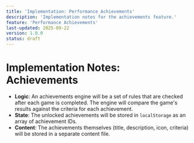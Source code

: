 ```yaml
---
title: 'Implementation: Performance Achievements'
description: 'Implementation notes for the achievements feature.'
feature: 'Performance Achievements'
last-updated: 2025-09-22
version: 1.0.0
status: draft
---
```


# Implementation Notes: Achievements

- **Logic**: An achievements engine will be a set of rules that are checked after each game is completed. The engine will compare the game's results against the criteria for each achievement.
- **State**: The unlocked achievements will be stored in `localStorage` as an array of achievement IDs.
- **Content**: The achievements themselves (title, description, icon, criteria) will be stored in a separate content file.
